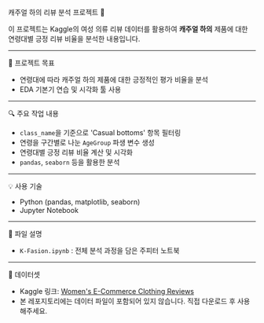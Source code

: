 캐주얼 하의 리뷰 분석 프로젝트 👖

이 프로젝트는 Kaggle의 여성 의류 리뷰 데이터를 활용하여 **캐주얼 하의** 제품에 대한 연령대별 긍정 리뷰 비율을 분석한 내용입니다.

---

📌 프로젝트 목표
- 연령대에 따라 캐주얼 하의 제품에 대한 긍정적인 평가 비율을 분석
- EDA 기본기 연습 및 시각화 툴 사용

---

🔍 주요 작업 내용
- `class_name`을 기준으로 'Casual bottoms' 항목 필터링
- 연령을 구간별로 나눈 `AgeGroup` 파생 변수 생성
- 연령대별 긍정 리뷰 비율 계산 및 시각화
- `pandas`, `seaborn` 등을 활용한 분석

---

💡 사용 기술
- Python (pandas, matplotlib, seaborn)
- Jupyter Notebook

---

📁 파일 설명
- `K-Fasion.ipynb` : 전체 분석 과정을 담은 주피터 노트북

---

📂 데이터셋
- Kaggle 링크: [Women's E-Commerce Clothing Reviews](https://www.kaggle.com/datasets/nicapotato/womens-ecommerce-clothing-reviews)
- 본 레포지토리에는 데이터 파일이 포함되어 있지 않습니다. 직접 다운로드 후 사용해주세요.
